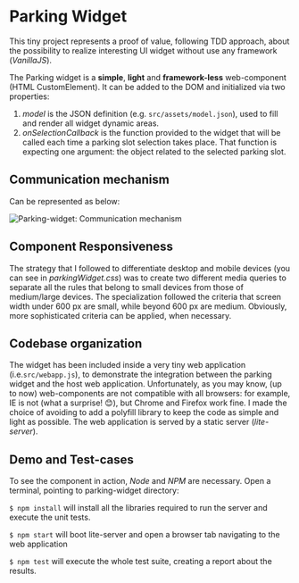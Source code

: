 # Parking Widget

This tiny project represents a proof of value, following TDD approach, about the possibility to realize interesting UI widget without use any framework (_VanillaJS_).

The Parking widget is a **simple**, **light** and **framework-less** web-component (HTML CustomElement). It can be added to the DOM and initialized via two properties:
1.	_model_ is the JSON definition (e.g. `src/assets/model.json`), used to fill and render all widget dynamic areas.
2.	_onSelectionCallback_ is the function provided to the widget that will be called each time a parking slot selection takes place. That function is expecting one argument: the object related to the selected parking slot.

## Communication mechanism 
Can be represented as below:

![Parking-widget: Communication mechanism](https://i.imgur.com/hy5j4Zg.png)

## Component Responsiveness
The strategy that I followed to differentiate desktop and mobile devices (you can see in _parkingWidget.css_) was to create two different media queries to separate all the rules that belong to small devices from those of medium/large devices. 
The specialization followed the criteria that screen width under 600 px are small, while beyond 600 px are medium. Obviously, more sophisticated criteria can be applied, when necessary.

## Codebase organization
The widget has been included inside a very tiny web application (i.e.`src/webapp.js`), to demonstrate the integration between the parking widget and the host web application. 
Unfortunately, as you may know, (up to now) web-components are not compatible with all browsers: for example, IE is not (what a surprise! 😊), but Chrome and Firefox work fine. I made the choice of avoiding to add a polyfill library to keep the code as simple and light as possible.
The web application is served by a static server (_lite-server_).

## Demo and Test-cases
To see the component in action, _Node_ and _NPM_ are necessary.
Open a terminal, pointing to parking-widget directory:

`$ npm install`     will install all the libraries required to run the server and execute the unit tests.

`$ npm start`       will boot lite-server and open a browser tab navigating to the web application

`$ npm test`        will execute the whole test suite, creating a report about the results.
